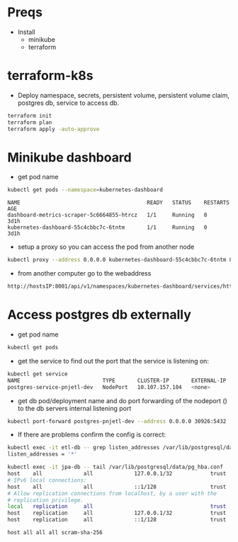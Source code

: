 # Preqs

- Install
  - minikube
  - terraform
  




# terraform-k8s

- Deploy namespace, secrets, persistent volume, persistent volume claim, postgres db, service to access db.

```bash
terraform init
terraform plan
terraform apply -auto-approve
```

# Minikube dashboard

- get pod name

```bash
kubectl get pods --namespace=kubernetes-dashboard
```

    NAME                                        READY   STATUS    RESTARTS   AGE
    dashboard-metrics-scraper-5c6664855-htrcz   1/1     Running   0          3d1h
    kubernetes-dashboard-55c4cbbc7c-6tntm       1/1     Running   0          3d1h

- setup a proxy so you can access the pod from another node

```bash
kubectl proxy --address 0.0.0.0 kubernetes-dashboard-55c4cbbc7c-6tntm 8001:80 --namespace=kubernetes-dashboard --disable-filter=true
```

- from another computer go to the webaddress

```bash
http://hostsIP:8001/api/v1/namespaces/kubernetes-dashboard/services/http:kubernetes-dashboard:/proxy/
```


# Access postgres db externally

- get pod name

```bash
kubectl get pods
```

- get the service to find out the port that the service is listening on:

```bash
kubectl get service 
NAME                          TYPE       CLUSTER-IP       EXTERNAL-IP   PORT(S)          AGE
postgres-service-pnjetl-dev   NodePort   10.107.157.104   <none>        5432:30926/TCP   7m21s


```

- get db pod/deployment name and do port forwarding of the nodeport () to the db servers internal listening port

```bash
kubectl port-forward postgres-pnjetl-dev --address 0.0.0.0 30926:5432
```

- If there are problems confirm the config is correct:

```bash
kubectl exec -it etl-db -- grep listen_addresses /var/lib/postgresql/data/postgresql.conf
listen_addresses = '*'

kubectl exec -it jpa-db -- tail /var/lib/postgresql/data/pg_hba.conf
host    all             all             127.0.0.1/32            trust
# IPv6 local connections:
host    all             all             ::1/128                 trust
# Allow replication connections from localhost, by a user with the
# replication privilege.
local   replication     all                                     trust
host    replication     all             127.0.0.1/32            trust
host    replication     all             ::1/128                 trust

host all all all scram-sha-256


